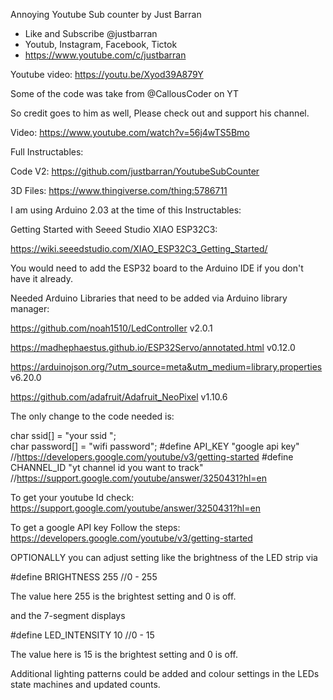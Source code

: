 Annoying Youtube Sub counter by Just Barran
* Like and Subscribe @justbarran 
* Youtub, Instagram, Facebook, Tictok 
* https://www.youtube.com/c/justbarran

Youtube video: https://youtu.be/Xyod39A879Y

Some of the code was take from @CallousCoder on YT

So credit goes to him as well, Please check out and support his channel.

Video: https://www.youtube.com/watch?v=56j4wTS5Bmo

Full Instructables: 

Code V2: https://github.com/justbarran/YoutubeSubCounter

3D Files: https://www.thingiverse.com/thing:5786711

I am using Arduino 2.03 at the time of this Instructables:

Getting Started with Seeed Studio XIAO ESP32C3: 

https://wiki.seeedstudio.com/XIAO_ESP32C3_Getting_Started/

You would need to add the ESP32 board to the Arduino IDE if you don't have it already. 

Needed Arduino Libraries that need to be added via Arduino library manager: 

https://github.com/noah1510/LedController  v2.0.1

https://madhephaestus.github.io/ESP32Servo/annotated.html v0.12.0 

https://arduinojson.org/?utm_source=meta&utm_medium=library.properties v6.20.0 

 https://github.com/adafruit/Adafruit_NeoPixel v1.10.6 



The only change to the code needed is:

char ssid[] = "your ssid ";     
char password[] = "wifi password";
#define API_KEY "google api key" //https://developers.google.com/youtube/v3/getting-started
#define CHANNEL_ID "yt channel id you want to track"  //https://support.google.com/youtube/answer/3250431?hl=en


To get your youtube Id check: https://support.google.com/youtube/answer/3250431?hl=en

To get a google API key Follow the steps: https://developers.google.com/youtube/v3/getting-started

OPTIONALLY you can adjust setting like the brightness of the LED strip via

#define BRIGHTNESS  255 //0 - 255

The value here 255 is the brightest setting and 0 is off.

and the 7-segment displays 

#define LED_INTENSITY 10 //0 - 15

The value here is 15 is the brightest setting and 0 is off. 

Additional lighting patterns could be added and colour settings in the LEDs state machines and updated counts.
